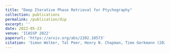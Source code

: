 ```yaml
---
title: "Deep Iterative Phase Retrieval for Ptychography"
collection: publications
permalink: /publication/dip
excerpt: ''
date: 2022-05-23
venue: 'ICASSP 2022'
paperurl: 'https://arxiv.org/abs/2202.10573'
citation: 'Simon Welker, Tal Peer, Henry N. Chapman, Timo Gerkmann (2022). &quot;Deep Iterative Phase Retrieval for Ptychography.&quot; <i>ICASSP 2022</i>.'
---
```

